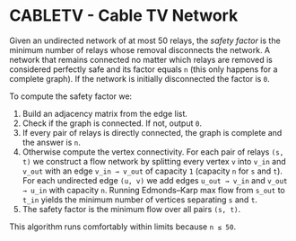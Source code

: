 # CABLETV - Cable TV Network

Given an undirected network of at most 50 relays, the *safety factor* is the
minimum number of relays whose removal disconnects the network.  A network that
remains connected no matter which relays are removed is considered perfectly
safe and its factor equals `n` (this only happens for a complete graph).
If the network is initially disconnected the factor is `0`.

To compute the safety factor we:

1. Build an adjacency matrix from the edge list.
2. Check if the graph is connected.  If not, output `0`.
3. If every pair of relays is directly connected, the graph is complete and the
   answer is `n`.
4. Otherwise compute the vertex connectivity.  For each pair of relays `(s, t)`
   we construct a flow network by splitting every vertex `v` into `v_in` and
   `v_out` with an edge `v_in → v_out` of capacity `1` (capacity `n` for `s` and
   `t`).  For each undirected edge `(u, v)` we add edges `u_out → v_in` and
   `v_out → u_in` with capacity `n`.  Running Edmonds–Karp max flow from `s_out`
   to `t_in` yields the minimum number of vertices separating `s` and `t`.
5. The safety factor is the minimum flow over all pairs `(s, t)`.

This algorithm runs comfortably within limits because `n ≤ 50`.
